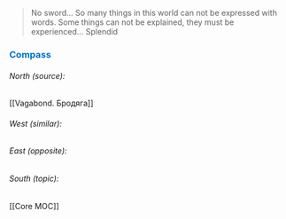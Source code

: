 
> No sword... So many things in this world can not be expressed with words. Some things can not be explained, they must be experienced... Splendid 



### <span style="color:#0070c0">Compass</span>
###### North (source):
[[Vagabond. Бродяга]]

###### West (similar):


###### East (opposite):


###### South (topic):
[[Core MOC]]
